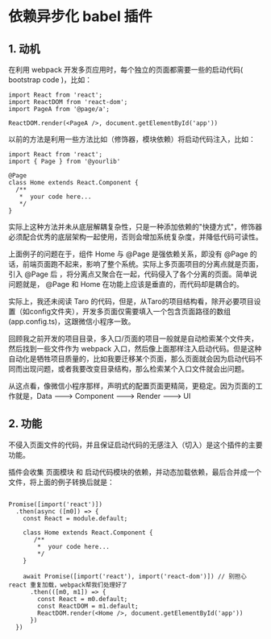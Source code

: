 # 依赖异步化 babel 插件

## 1. 动机

在利用 webpack 开发多页应用时，每个独立的页面都需要一些的启动代码( bootstrap code )，比如：
```tsx
import React from 'react';
import ReactDOM from 'react-dom';
import PageA from '@page/a';

ReactDOM.render(<PageA />, document.getElementById('app'))

```

以前的方法是利用一些方法比如（修饰器，模块依赖）将启动代码注入，比如：
```tsx
import React from 'react';
import { Page } from '@yourlib'

@Page
class Home extends React.Component { 
  /**
   *  your code here...
   */
}

```

 实际上这种方法并未从底层解耦复杂性，只是一种添加依赖的"快捷方式"，修饰器必须配合优秀的底层架构一起使用，否则会增加系统复杂度，并降低代码可读性。
 
 上面例子的问题在于，组件 Home 与 @Page 是强依赖关系，即没有 @Page 的话，前端页面跑不起来，影响了整个系统。实际上多页面项目的分离点就是页面，引入 @Page 后 ，将分离点又聚合在一起，代码侵入了各个分离的页面。简单说问题就是， @Page 和 Home 在功能上应该是垂直的，而代码却是耦合的。

 实际上，我还未阅读 Taro 的代码，但是，从Taro的项目结构看，除开必要项目设置（如config文件夹），开发多页面仅需要填入一个包含页面路径的数组(app.config.ts)，这跟微信小程序一致。
 
回顾我之前开发的项目目录，多入口/页面的项目一般就是自动检索某个文件夹，然后找到一些文件作为 webpack 入口，然后像上面那样注入启动代码。但是这种自动化是牺牲项目质量的，比如我要迁移某个页面，那么页面就会因为启动代码不同而出现问题，或者我要改变目录结构，那么检索某个入口文件就会出问题。

从这点看，像微信小程序那样，声明式的配置页面更精简，更稳定。因为页面的工作就是，Data ---> Component ---> Render ---> UI

## 2. 功能

不侵入页面文件的代码，并且保证启动代码的无感注入（切入）是这个插件的主要功能。

插件会收集 页面模块 和 启动代码模块的依赖，并动态加载依赖，最后合并成一个文件，将上面的例子转换后就是：
```tsx

Promise([import('react')])
  .then(async ([m0]) => {
    const React = module.default;

    class Home extends React.Component { 
       /**
        *  your code here...
        */
    }

    await Promise([import('react'), import('react-dom')]) // 别担心 react 重复加载，webpack帮我们处理好了
      .then(([m0, m1]) => {
        const React = m0.default;
        const ReactDOM = m1.default;
        ReactDOM.render(<Home />, document.getElementById('app'))
      })
  })

```